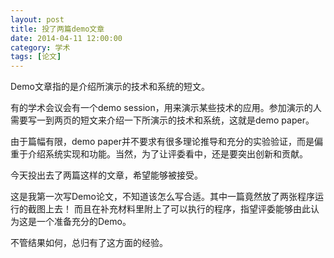 ```yaml
---
layout: post
title: 投了两篇demo文章
date: 2014-04-11 12:00:00
category: 学术
tags: [论文]
---
```


Demo文章指的是介绍所演示的技术和系统的短文。

<!--more-->

有的学术会议会有一个demo session，用来演示某些技术的应用。参加演示的人需要写一到两页的短文来介绍一下所演示的技术和系统，这就是demo paper。

由于篇幅有限，demo paper并不要求有很多理论推导和充分的实验验证，而是偏重于介绍系统实现和功能。当然，为了让评委看中，还是要突出创新和贡献。

今天投出去了两篇这样的文章，希望能够被接受。

这是我第一次写Demo论文，不知道该怎么写合适。其中一篇竟然放了两张程序运行的截图上去！
而且在补充材料里附上了可以执行的程序，指望评委能够由此认为这是一个准备充分的Demo。

不管结果如何，总归有了这方面的经验。


